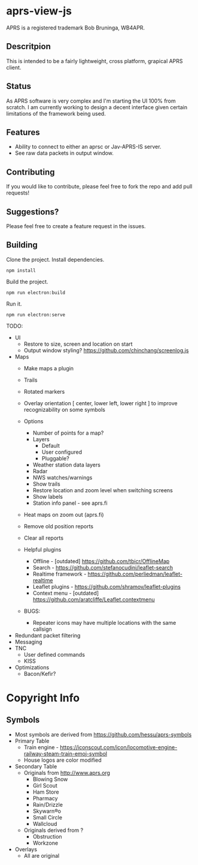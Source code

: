 # aprs-view-js

APRS is a registered trademark Bob Bruninga, WB4APR.

## Descritpion
This is intended to be a fairly lightweight, cross platform, grapical APRS client.

## Status
As APRS software is very complex and I'm starting the UI 100% from scratch.  I am currently working to design a decent interface given certain limitations of the framework being used.

## Features
* Ability to connect to either an aprsc or Jav-APRS-IS server.
* See raw data packets in output window.

## Contributing
If you would like to contribute, please feel free to fork the repo and add pull requests!

## Suggestions?
Please feel free to create a feature request in the issues.

## Building
Clone the project.
Install dependencies.
```
npm install
```

Build the project.
```
npm run electron:build
```

Run it.
```
npm run electron:serve
```

TODO:
* UI
    * Restore to size, screen and location on start
    * Output window styling? https://github.com/chinchang/screenlog.js
* Maps
    * Make maps a plugin
    * Trails
    * Rotated markers
    * Overlay orientation [ center, lower left, lower right ] to improve recognizability on some symbols
    * Options
        * Number of points for a map?
        * Layers
            * Default
            * User configured
            * Pluggable?
        * Weather station data layers
        * Radar
        * NWS watches/warnings
        * Show trails
        * Restore location and zoom level when switching screens
        * Show labels
        * Station info panel - see aprs.fi
    * Heat maps on zoom out (aprs.fi)
    * Remove old position reports
    * Clear all reports
    * Helpful plugins
        * Offline - [outdated] https://github.com/tbicr/OfflineMap
        * Search - https://github.com/stefanocudini/leaflet-search
        * Realtime framework - https://github.com/perliedman/leaflet-realtime
        * Leaflet plugins - https://github.com/shramov/leaflet-plugins
        * Context menu - [outdated] https://github.com/aratcliffe/Leaflet.contextmenu

    * BUGS:
        * Repeater icons may have multiple locations with the same callsign
* Redundant packet filtering
* Messaging
* TNC
    * User defined commands
    * KISS
* Optimizations
    * Bacon/Kefir?

# Copyright Info
## Symbols
* Most symbols are derived from https://github.com/hessu/aprs-symbols
* Primary Table
    * Train engine - https://iconscout.com/icon/locomotive-engine-railway-steam-train-emoj-symbol
    * House logos are color modified
* Secondary Table
    * Originals from http://www.aprs.org
        * Blowing Snow
        * Girl Scout
        * Ham Store
        * Pharmacy
        * Rain/Drizzle
        * Skywarn&reg;o
        * Small Circle
        * Wallcloud
    * Originals derived from ?
        * Obstruction
        * Workzone
* Overlays
    * All are original
